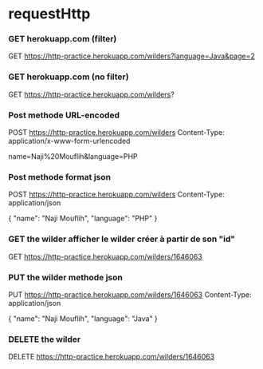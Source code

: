 # requestHttp
### GET herokuapp.com (filter)
GET https://http-practice.herokuapp.com/wilders?language=Java&page=2

### GET herokuapp.com (no filter)
GET https://http-practice.herokuapp.com/wilders?


### Post methode URL-encoded
POST https://http-practice.herokuapp.com/wilders
Content-Type: application/x-www-form-urlencoded

name=Naji%20Mouflih&language=PHP

### Post methode format json
POST https://http-practice.herokuapp.com/wilders
Content-Type: application/json

{
  "name": "Naji Mouflih",
  "language": "PHP"
}

### GET  the wilder afficher le wilder créer à partir de son "id"
GET https://http-practice.herokuapp.com/wilders/1646063

### PUT the wilder methode  json
PUT https://http-practice.herokuapp.com/wilders/1646063
Content-Type: application/json

{
  "name": "Naji Mouflih",
  "language": "Java"
}

### DELETE the wilder
DELETE https://http-practice.herokuapp.com/wilders/1646063
